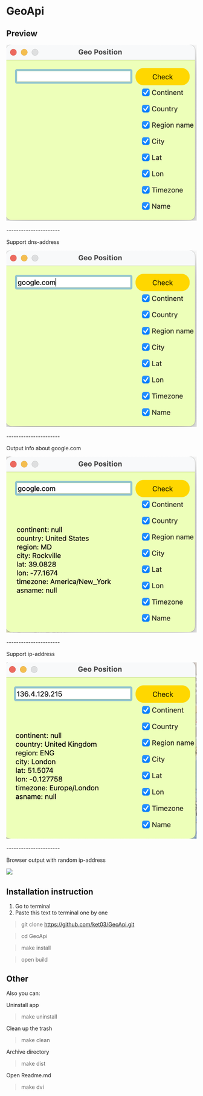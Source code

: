# GeoApi

## Preview
![](img/preview.png)
<p>----------------------</p>
Support dns-address

![](img/example.png)
<p>----------------------</p>
Output info about google.com

![](img/example_output.png)
<p>----------------------</p>
Support ip-address

![](img/example1.png)

<p>----------------------</p>
Browser output with random ip-address

![](img/example_browser.png)

## Installation instruction

1) Go to terminal
2) Paste this text to terminal one by one

> git clone https://github.com/ket03/GeoApi.git

> cd GeoApi

> make install

> open build
 
 ## Other
Also you can:
<p>

Uninstall app
> make uninstall
<p>

Сlean up the trash
> make clean
<p>

Archive directory
> make dist
<p>

Open Readme.md
> make dvi